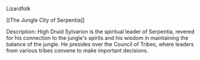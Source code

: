 Lizardfolk

[[The Jungle City of Serpentia]] 

Description: High Druid Sylvarion is the spiritual leader of Serpentia, revered for his connection to the jungle's spirits and his wisdom in maintaining the balance of the jungle. He presides over the Council of Tribes, where leaders from various tribes convene to make important decisions.

